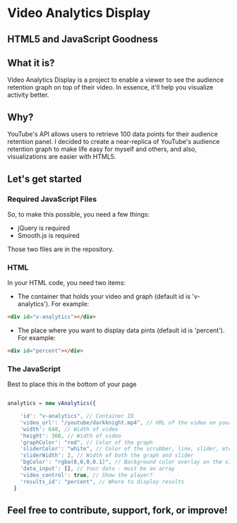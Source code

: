 # Video Analytics Display
## HTML5 and JavaScript Goodness

## What it is?
Video Analytics Display is a project to enable a viewer to see the audience retention graph on top of their video. In essence, it'll help you visualize activity better.

## Why?
YouTube's API allows users to retrieve 100 data points for their audience retention panel. I decided to create a near-replica of YouTube's audience retention graph to make life easy for myself and others, and also, visualizations are easier with HTML5.

## Let's get started


### Required JavaScript Files
So, to make this possible, you need a few things:

- jQuery is required
- Smooth.js is required

Those two files are in the repository.

### HTML

In your HTML code, you need two items:

- The container that holds your video and graph (default id is 'v-analytics'). For example:
```html
<div id="v-analytics"></div>
```

- The place where you want to display data pints (default id is 'percent'). For example:
```html
<div id="percent"></div>
```

### The JavaScript

Best to place this in the bottom of your page

```javascript

analytics = new vAnalytics({

    'id': "v-analytics", // Container ID
    'video_url': "/youtube/darkknight.mp4", // URL of the video on your page
    'width': 640, // Width of video
    'height': 360, // Width of video
    'graphColor': "red", // Color of the graph
    'sliderColor': "white", // Color of the scrubber, line, slider, etc.
    'sliderWidth': 2, // Width of both the graph and slider
    'bgColor': "rgba(0,0,0,0.1)", // Background color overlay on the video
    'data_input': [], // Your data - must be an array
    'video_control': true, // Show the player?
    'results_id': "percent", // Where to display results
  }

```

## Feel free to contribute, support, fork, or improve!